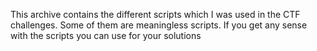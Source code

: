 This archive contains the different scripts which I was used in the CTF challenges. Some of them are meaningless scripts. If you get any sense with the scripts you can use for your solutions 
